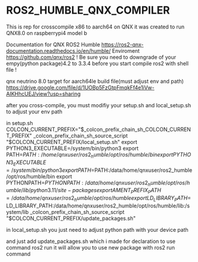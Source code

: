 # ROS2_HUMBLE_QNX_COMPILER

This is rep for crosscompile x86 to aarch64 on QNX
it was created to run QNX8.0 on raspberrypi4 model b 


Documentation for QNX ROS2 Humble https://ros2-qnx-documentation.readthedocs.io/en/humble/
Enviroment https://github.com/qnx/ros2
! Be sure you need to downgrade of your empy(python package)4.2 to 3.3.4 before you start compile ros2 with shell file !


qnx neutrino 8.0 target for aarch64le  build file(must adjust env and path)
https://drive.google.com/file/d/1UOBp5FzGtpFmqkFf4e1iVw-AIKHhcUEJ/view?usp=sharing

after you cross-compile, you must modifiy your setup.sh and local_setup.sh to adjust your env path

in setup.sh
COLCON_CURRENT_PREFIX="$_colcon_prefix_chain_sh_COLCON_CURRENT_PREFIX"
_colcon_prefix_chain_sh_source_script "$COLCON_CURRENT_PREFIX/local_setup.sh"
export PYTHON3_EXECUTABLE=/system/bin/python3
export PATH=$PATH:/home/qnxuser/ros2_humble/opt/ros/humble/bin
export PYTHON3_EXECUTABLE=/system/bin/python3
export PATH=$PATH:/data/home/qnxuser/ros2_humble/opt/ros/humble/bin
export PYTHONPATH=$PYTHONPATH:/data/home/qnxuser/ros2_humble/opt/ros/humble/lib/python3.11/site-packages
export AMENT_PREFIX_PATH=/data/home/qnxuser/ros2_humble/opt/ros/humble
export LD_LIBRARY_PATH=$LD_LIBRARY_PATH:/data/home/qnxuser/ros2_humble/opt/ros/humble/lib:/system/lib
_colcon_prefix_chain_sh_source_script "$COLCON_CURRENT_PREFIX/update_packages.sh"


in local_setup.sh 
you just need to adjust python path with your device path

and just add update_packages.sh which i made for declaration to use command ros2 run
it will allow you to use new package with ros2 run command
